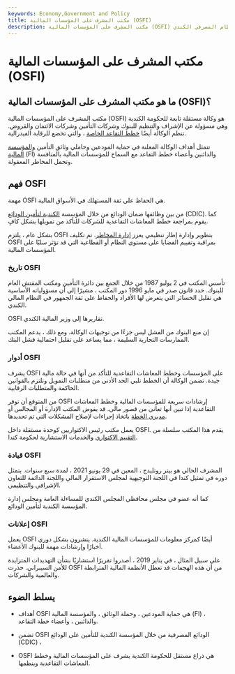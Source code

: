 ```yaml
---
keywords: Economy,Government and Policy
title: مكتب المشرف على المؤسسات المالية (OSFI)
description: مكتب المشرف على المؤسسات المالية (OSFI) هو وكالة مستقلة مسؤولة عن تنظيم النظام المصرفي الكندي.
---
```


# مكتب المشرف على المؤسسات المالية (OSFI)
## ما هو مكتب المشرف على المؤسسات المالية (OSFI)؟

مكتب المشرف على المؤسسات المالية (OSFI) هو وكالة مستقلة تابعة للحكومة الكندية وهي مسؤولة عن الإشراف والتنظيم للبنوك وشركات التأمين وشركات الائتمان والقروض. تنظم الوكالة أيضًا [خطط التقاعد الخاصة](/pensionplan) ، والتي تخضع للرقابة الفيدرالية.

تتمثل أهداف الوكالة المعلنة في حماية المودعين وحاملي وثائق التأمين [والمؤسسة المالية](/financialinstitution) (FI) والدائنين وأعضاء خطط التقاعد مع السماح للمؤسسات المالية بالمنافسة وتحمل المخاطر المعقولة.

## فهم OSFI

مهمة OSFI هي الحفاظ على ثقة المستهلك في الأسواق المالية.

من بين وظائفها ضمان الودائع من خلال المؤسسة [الكندية لتأمين الودائع](/cdic) (CDIC). كما يقوم بمراجعة خطط المعاشات التقاعدية للشركات للتأكد من تمويلها بشكل كافٍ.

بشكل عام ، يلتزم OSFI بتطوير وإدارة إطار تنظيمي يعزز [إدارة المخاطر](/riskmanagement). تم تكليف OSFI بمراقبة وتقييم القضايا على مستوى النظام أو القطاعية التي قد تؤثر سلبًا على المؤسسات المالية.

### تاريخ OSFI

تأسس المكتب في 2 يوليو 1987 من خلال الجمع بين دائرة التأمين ومكتب المفتش العام للبنوك. حدد قانون صدر في مايو 1996 دور المكتب ، مشيرًا إلى أن مسؤولياته الأساسية هي تقليل الخسائر التي يتعرض لها الأفراد والحفاظ على ثقة الجمهور في النظام المالي الكندي.

OSFI تقاريرها إلى وزير المالية الكندي.

إن منع البنوك من الفشل ليس جزءًا من توجيهات الوكالة. ومع ذلك ، يدعم المكتب الممارسات التجارية السليمة ، مما يساعد على تقليل احتمالية فشل البنك.

### أدوار OSFI

يشرف OSFI على المؤسسات وخطط المعاشات التقاعدية للتأكد من أنها في حالة مالية جيدة. تضمن الوكالة أن الخطط تلبي الحد الأدنى من متطلبات التمويل وتلتزم بالقوانين الحاكمة والمتطلبات الرقابية.

من المتوقع أن توفر OSFI إرشادات سريعة للمؤسسات المالية وخطط المعاشات التقاعدية إذا تبين أنها تعاني من قصور مالي. قد يفوض المكتب الإدارة أو المجالس أو [مديري الخطة](/plan_administrator) باتخاذ إجراءات لإصلاح المشكلات التي تم تحديدها.

يعمل مكتب رئيس الاكتواريين كوحدة مستقلة داخل OSFI. يقدم هذا المكتب سلسلة من [التقييم الاكتواري](/actuarial-valuation) والخدمات الاستشارية لحكومة كندا.

### قيادة OSFI

المشرف الحالي هو بيتر روتليدج ، المعين في 29 يونيو 2021 ، لمدة سبع سنوات. يتمثل دوره في تمثيل كندا في اللجنة التوجيهية لمجلس الاستقرار المالي واللجنة الدائمة للتعاون الإشرافي والتنظيمي.

كما أنه عضو في مجلس محافظي المجلس الكندي للمساءلة العامة ومجلس إدارة المؤسسة الكندية لتأمين الودائع.

### إعلانات OSFI

يعمل OSFI أيضًا كمركز معلومات للمؤسسات المالية الكندية. ينشرون بشكل دوري أخبارًا وإرشادات مهمة للبنوك الأعضاء.

على سبيل المثال ، في يناير 2019 ، أصدروا تقريرًا استشاريًا بشأن التهديدات المتزايدة للأمن السيبراني. حذرت OSFI من أن هذه الهجمات قد تعطل الأنظمة المالية المترابطة والعالمية والشركات.

## يسلط الضوء

- أهداف OSFI هي حماية المودعين ، وحملة الوثائق ، والمؤسسة المالية (FI) ، والدائنين ، وأعضاء خطة التقاعد.

- تضمن OSFI الودائع المصرفية من خلال المؤسسة الكندية للتأمين على الودائع (CDIC) ،

- OSFI هي ذراع مستقل للحكومة الكندية يشرف على المؤسسات المالية وخطط المعاشات التقاعدية وينظمها.

